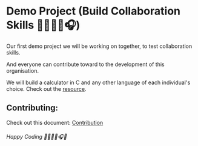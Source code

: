 # Demo Project (Build Collaboration Skills 👩‍💻👨‍💻🎧)
Our first demo project we will be working on together, to test collaboration skills.

And everyone can contribute toward to the development of this organisation.

We will build a calculator in C and any other language of each individual's choice.
Check out the <a href="https://github.com/ALX-SE-Algorithmia/Demo-Project/blob/main/Demo%20Project.pdf">resource</a>.


## Contributing:
Check out this document: <a href="https://github.com/ALX-SE-Algorithmia/Demo-Project/blob/main/CONTRIBUTION.md">Contribution</a>
<!--
1. Fork the repository.
2. Clone the repo on your local machine using the command:

     `` git clone https://github.com/ALX-SE-Algorithmia/Demo-Project.git ``

3. Create a new branch in your name. For example, Daniel's branch is dohoudaniel.

     - From the base of the repository on your local machine, run this command:

       `` git checkout -b yourBranchName ``
       
      - Replace 'yourBranchName' with your branch name.
4. Work from your branch. <strong><em>Never work on the main branch, please.</em></strong>
5. In your branch, create two directories: C and the name of the other language you are using.
6. Add your solutions and use appropriate commit messages.
7. Push your solution to your branch using the command:

   `` git push origin yourBranchName ``
       
      - Again, don't forget to replace 'yourBranchName' with your branch name.

8. Create a pull request.
9. Code will be reviewed together, as a team.
-->


###### Happy Coding 👨‍💻👩‍💻🎧🤍
